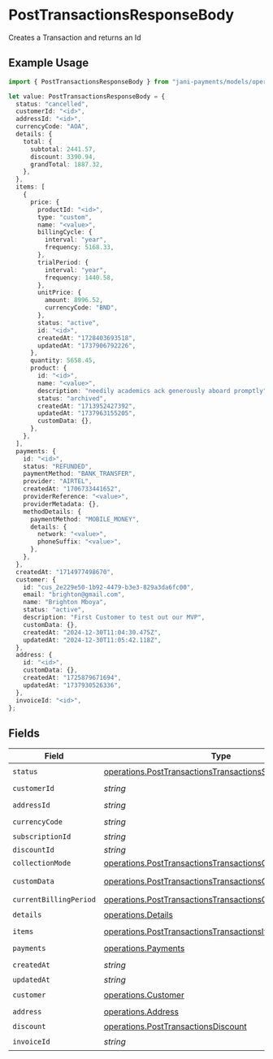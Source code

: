 # PostTransactionsResponseBody

Creates a Transaction and returns an Id

## Example Usage

```typescript
import { PostTransactionsResponseBody } from "jani-payments/models/operations";

let value: PostTransactionsResponseBody = {
  status: "cancelled",
  customerId: "<id>",
  addressId: "<id>",
  currencyCode: "AOA",
  details: {
    total: {
      subtotal: 2441.57,
      discount: 3390.94,
      grandTotal: 1887.32,
    },
  },
  items: [
    {
      price: {
        productId: "<id>",
        type: "custom",
        name: "<value>",
        billingCycle: {
          interval: "year",
          frequency: 5168.33,
        },
        trialPeriod: {
          interval: "year",
          frequency: 1440.58,
        },
        unitPrice: {
          amount: 8996.52,
          currencyCode: "BND",
        },
        status: "active",
        id: "<id>",
        createdAt: "1728403693518",
        updatedAt: "1737906792226",
      },
      quantity: 5658.45,
      product: {
        id: "<id>",
        name: "<value>",
        description: "needily academics ack generously aboard promptly",
        status: "archived",
        createdAt: "1713952427392",
        updatedAt: "1737963155205",
        customData: {},
      },
    },
  ],
  payments: {
    id: "<id>",
    status: "REFUNDED",
    paymentMethod: "BANK_TRANSFER",
    provider: "AIRTEL",
    createdAt: "1706733441652",
    providerReference: "<value>",
    providerMetadata: {},
    methodDetails: {
      paymentMethod: "MOBILE_MONEY",
      details: {
        network: "<value>",
        phoneSuffix: "<value>",
      },
    },
  },
  createdAt: "1714977498670",
  customer: {
    id: "cus_2e229e50-1b92-4479-b3e3-829a3da6fc00",
    email: "brighton@gmail.com",
    name: "Brighton Mboya",
    status: "active",
    description: "First Customer to test out our MVP",
    customData: {},
    createdAt: "2024-12-30T11:04:30.475Z",
    updatedAt: "2024-12-30T11:05:42.118Z",
  },
  address: {
    id: "<id>",
    customData: {},
    createdAt: "1725879671694",
    updatedAt: "1737930526336",
  },
  invoiceId: "<id>",
};
```

## Fields

| Field                                                                                                                                      | Type                                                                                                                                       | Required                                                                                                                                   | Description                                                                                                                                |
| ------------------------------------------------------------------------------------------------------------------------------------------ | ------------------------------------------------------------------------------------------------------------------------------------------ | ------------------------------------------------------------------------------------------------------------------------------------------ | ------------------------------------------------------------------------------------------------------------------------------------------ |
| `status`                                                                                                                                   | [operations.PostTransactionsTransactionsStatus](../../models/operations/posttransactionstransactionsstatus.md)                             | :heavy_check_mark:                                                                                                                         | N/A                                                                                                                                        |
| `customerId`                                                                                                                               | *string*                                                                                                                                   | :heavy_check_mark:                                                                                                                         | N/A                                                                                                                                        |
| `addressId`                                                                                                                                | *string*                                                                                                                                   | :heavy_check_mark:                                                                                                                         | N/A                                                                                                                                        |
| `currencyCode`                                                                                                                             | *string*                                                                                                                                   | :heavy_check_mark:                                                                                                                         | N/A                                                                                                                                        |
| `subscriptionId`                                                                                                                           | *string*                                                                                                                                   | :heavy_minus_sign:                                                                                                                         | N/A                                                                                                                                        |
| `discountId`                                                                                                                               | *string*                                                                                                                                   | :heavy_minus_sign:                                                                                                                         | N/A                                                                                                                                        |
| `collectionMode`                                                                                                                           | [operations.PostTransactionsTransactionsCollectionMode](../../models/operations/posttransactionstransactionscollectionmode.md)             | :heavy_minus_sign:                                                                                                                         | N/A                                                                                                                                        |
| `customData`                                                                                                                               | [operations.PostTransactionsTransactionsCustomData](../../models/operations/posttransactionstransactionscustomdata.md)                     | :heavy_minus_sign:                                                                                                                         | Any valid JSON value                                                                                                                       |
| `currentBillingPeriod`                                                                                                                     | [operations.PostTransactionsTransactionsCurrentBillingPeriod](../../models/operations/posttransactionstransactionscurrentbillingperiod.md) | :heavy_minus_sign:                                                                                                                         | N/A                                                                                                                                        |
| `details`                                                                                                                                  | [operations.Details](../../models/operations/details.md)                                                                                   | :heavy_check_mark:                                                                                                                         | N/A                                                                                                                                        |
| `items`                                                                                                                                    | [operations.PostTransactionsTransactionsItems](../../models/operations/posttransactionstransactionsitems.md)[]                             | :heavy_check_mark:                                                                                                                         | N/A                                                                                                                                        |
| `payments`                                                                                                                                 | [operations.Payments](../../models/operations/payments.md)                                                                                 | :heavy_check_mark:                                                                                                                         | N/A                                                                                                                                        |
| `createdAt`                                                                                                                                | *string*                                                                                                                                   | :heavy_check_mark:                                                                                                                         | N/A                                                                                                                                        |
| `updatedAt`                                                                                                                                | *string*                                                                                                                                   | :heavy_minus_sign:                                                                                                                         | N/A                                                                                                                                        |
| `customer`                                                                                                                                 | [operations.Customer](../../models/operations/customer.md)                                                                                 | :heavy_check_mark:                                                                                                                         | N/A                                                                                                                                        |
| `address`                                                                                                                                  | [operations.Address](../../models/operations/address.md)                                                                                   | :heavy_check_mark:                                                                                                                         | N/A                                                                                                                                        |
| `discount`                                                                                                                                 | [operations.PostTransactionsDiscount](../../models/operations/posttransactionsdiscount.md)                                                 | :heavy_minus_sign:                                                                                                                         | N/A                                                                                                                                        |
| `invoiceId`                                                                                                                                | *string*                                                                                                                                   | :heavy_check_mark:                                                                                                                         | N/A                                                                                                                                        |